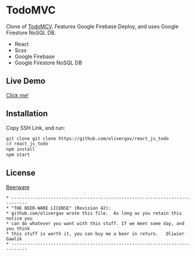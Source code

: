 # TodoMVC

Clone of [TodoMCV](https://todomvc.com/). Features Google Firebase Deploy, and uses Google Firestore NoSQL DB.

- React
- Scss
- Google Firebase
- Google Firestore NoSQL DB

## Live Demo

[Click me!](https://todos-f0796.web.app/)

## Installation

Copy SSH Link, and run:

```bash
git clone git clone https://github.com/olivergav/react_js_todo
cd react_js_todo
npm install
npm start

```

## License

[Beerware](https://gist.github.com/olivergav/bd38cfc62e706f96953c2ebeed6fecaf)

```
* ----------------------------------------------------------------------------
* "THE BEER-WARE LICENSE" (Revision 42):
* github.com/olivergav wrote this file.  As long as you retain this notice you
* can do whatever you want with this stuff. If we meet some day, and you think
* this stuff is worth it, you can buy me a beer in return.   Oliwier Gawlik
* ----------------------------------------------------------------------------

```